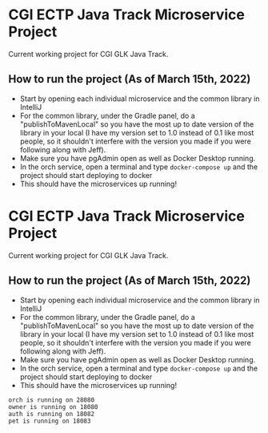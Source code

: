 # CGI ECTP Java Track Microservice Project

Current working project for CGI GLK Java Track. 

## How to run the project (As of March 15th, 2022)
- Start by opening each individual microservice and the common library in IntelliJ
- For the common library, under the Gradle panel, do a "publishToMavenLocal" so you have the most up to date version of the library in your local (I have my version set to 1.0 instead of 0.1 like most people, so it shouldn't interfere with the version you made if you were following along with Jeff). 
- Make sure you have pgAdmin open as well as Docker Desktop running. 
- In the orch service, open a terminal and type ```docker-compose up``` and the project should start deploying to docker
- This should have the microservices up running!
# CGI ECTP Java Track Microservice Project

Current working project for CGI GLK Java Track. 

## How to run the project (As of March 15th, 2022)
- Start by opening each individual microservice and the common library in IntelliJ
- For the common library, under the Gradle panel, do a "publishToMavenLocal" so you have the most up to date version of the library in your local (I have my version set to 1.0 instead of 0.1 like most people, so it shouldn't interfere with the version you made if you were following along with Jeff). 
- Make sure you have pgAdmin open as well as Docker Desktop running. 
- In the orch service, open a terminal and type ```docker-compose up``` and the project should start deploying to docker
- This should have the microservices up running!

```
orch is running on 28080
owner is running on 18080 
auth is running on 18082
pet is running on 18083
```